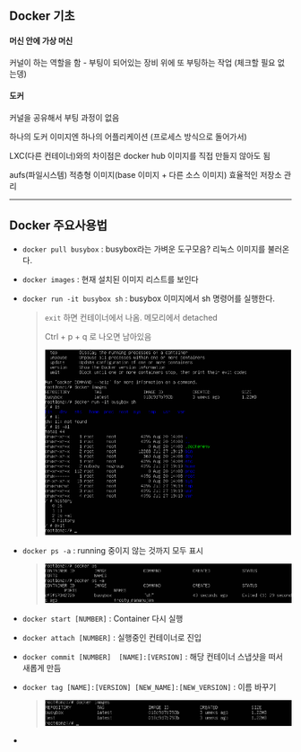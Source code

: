 ## Docker 기초

#### 머신 안에 가상 머신

커널이 하는 역할을 함 - 부팅이 되어있는 장비 위에 또 부팅하는 작업 (체크할 필요 없는뎅)

#### 도커

커널을 공유해서 부팅 과정이 없음 

하나의 도커 이미지엔 하나의 어플리케이션 (프로세스 방식으로 돌어가서)

LXC(다른 컨테이너)와의 차이점은 docker hub 이미지를 직접 만들지 않아도 됨

aufs(파일시스템) 적층형 이미지(base 이미지 + 다른 소스 이미지) 효율적인 저장소 관리

---



## Docker 주요사용법

- `docker pull busybox` : busybox라는 가벼운 도구모음? 리눅스 이미지를 불러온다.

- `docker images` : 현재 설치된 이미지 리스트를 보인다

- `docker run -it busybox sh` : busybox 이미지에서 sh 명령어를 실행한다.

  > `exit` 하면  컨테이너에서 나옴. 메모리에서 detached
  >
  > Ctrl + p + q 로 나오면 남아있음
  >
  > ![image-20200820230856239](rsc/Docker%20%EA%B8%B0%EC%B4%88/image-20200820230856239.png)

- `docker ps -a` : running 중이지 않는 것까지 모두 표시

  > ![image-20200820230930608](rsc/Docker%20%EA%B8%B0%EC%B4%88/image-20200820230930608.png)

- `docker start [NUMBER]` : Container 다시 실행

- `docker attach [NUMBER]` : 실행중인 컨테이너로 진입

- `docker commit [NUMBER]  [NAME]:[VERSION]` : 해당 컨테이너 스냅샷을 떠서 새롭게 만듬

- `docker tag [NAME]:[VERSION] [NEW_NAME]:[NEW_VERSION]` : 이름 바꾸기

  > ![image-20200820231753115](rsc/Docker%20%EA%B8%B0%EC%B4%88/image-20200820231753115.png)

- 

  

